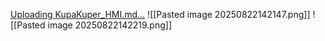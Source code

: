 [Uploading KupaKuper_HMI.md…]()
![[Pasted image 20250822142147.png]]
![[Pasted image 20250822142219.png]]
